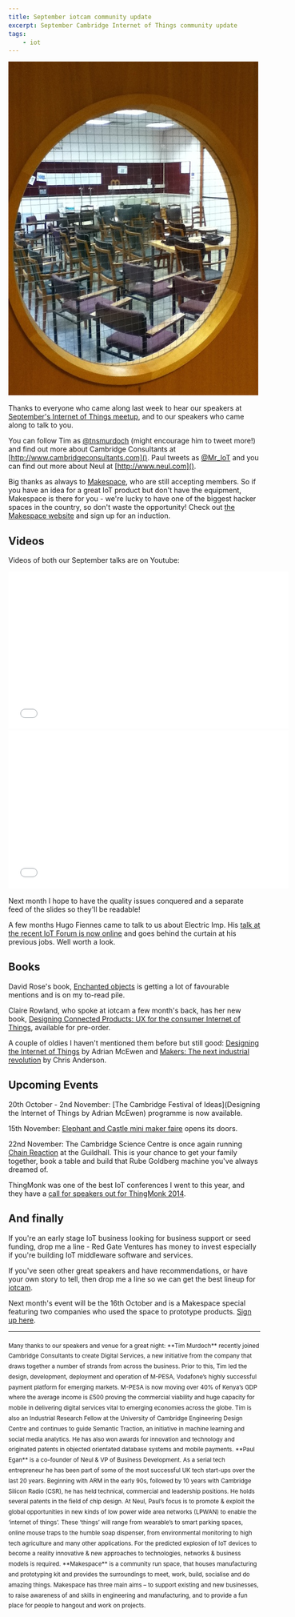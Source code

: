 ```yaml
---
title: September iotcam community update
excerpt: September Cambridge Internet of Things community update
tags:
    - iot
---
```


![#iotcam](/assets/images/iotcam.jpg)

Thanks to everyone who came along last week to hear our speakers at
[September's Internet of Things meetup][iotcam], and
to our speakers who came along to talk to you.

You can follow Tim as [@tnsmurdoch](http://twitter.com/tnsmurdoch) (might encourage him to tweet more!)
and find out more about Cambridge Consultants at
[http://www.cambridgeconsultants.com]().
Paul tweets as [@Mr_IoT](http://twitter.com/Mr_IoT) and you can find out more about Neul at
[http://www.neul.com]().

Big thanks as always to [Makespace][makespace], who are still accepting members. So if you have
an idea for a great IoT product but don't have the equipment, Makespace
is there for you - we're lucky to have one of the biggest hacker spaces
in the country, so don't waste the opportunity! Check out [the Makespace website][makespace]
and sign up for an induction.

Videos
---------

Videos of both our September talks are on Youtube:
<iframe width="560" height="315" src="//www.youtube.com/embed/zvb500aRt6s?list=UUIE4Zs8H3awq-apA2fgSQ6g" frameborder="0" allowfullscreen></iframe>
<iframe width="560" height="315" src="//www.youtube.com/embed/wPLe920DWpI?list=UUIE4Zs8H3awq-apA2fgSQ6g" frameborder="0" allowfullscreen></iframe>

Next month I hope to have the quality issues conquered and a separate
feed of the slides so they'll be readable!

A few months Hugo Fiennes came to talk to us about Electric Imp. His
[talk at the recent IoT Forum is now online](https://vimeo.com/104612999) and goes behind the curtain
at his previous jobs. Well worth a look.

Books
--------

David Rose's book, [Enchanted objects](http://www.amazon.co.uk/Enchanted-Objects-Design-Desire-Internet/dp/1476725632) is getting a lot of favourable mentions and is on my to-read pile.

Claire Rowland, who spoke at iotcam a few month's back, has her new book,
[Designing Connected Products: UX for the consumer Internet of Things](http://www.wwwamazon.co.uk/Designing-Connected-Products-Consumer-Internet/dp/1449372562),
available for pre-order.

A couple of oldies I haven't mentioned them before but still good: [Designing the Internet of Things](http://www.amazon.co.uk/Designing-Internet-Things-Adrian-McEwen/dp/111843062X) by Adrian McEwen and [Makers: The next industrial revolution](http://www.amazon.co.uk/Makersrs-Industrial-Revolution-Chris-Anderson/dp/1847940676) by Chris Anderson.


Upcoming Events
------------------------

20th October - 2nd November: [The Cambridge Festival of Ideas](Designing
the Internet of Things by Adrian McEwen) programme is now available.

15th November: [Elephant and Castle mini maker faire](http://makerfaireelephantandcastle.com) opens its doors.

22nd November: The Cambridge Science Centre is once again running
[Chain Reaction](http://www.cambridgesciencecentre.org/whats-on/events/chain-reaction2014/) at the Guildhall.
This is your chance to get your family together, book a table and build that Rube Goldberg machine you've
always dreamed of.

ThingMonk was one of the best IoT conferences I went to this year, and
they have a [call for speakers out for ThingMonk 2014](http://thingmonk.com).


And finally
--------------

If you're an early stage IoT business looking for business support or
seed funding, drop me a line - Red Gate Ventures has money to invest
especially if you're building IoT middleware software and services.

If you've seen other great speakers and have recommendations, or have
your own story to tell, then drop me a line so we can get the best
lineup for [iotcam][iotcam].

Next month's event will be the 16th October and is a Makespace special
featuring two companies who used the space to prototype products. [Sign
up here](http://www.meetup.com/Cambridge-Internet-of-Things/events/206182042/).

---

<sub>
Many thanks to our speakers and venue for a great night:
</sub>

<sub>
**Tim Murdoch** recently joined Cambridge Consultants to create Digital
Services, a new initiative from the company that draws together a number
of strands from across the business. Prior to this, Tim led the design,
development, deployment and operation of M-PESA, Vodafone’s highly
successful payment platform for emerging markets. M-PESA is now moving
over 40% of Kenya’s GDP where the average income is £500 proving the
commercial viability and huge capacity for mobile in delivering digital
services vital to emerging economies across the globe.
</sub>

<sub>
Tim is also an Industrial Research Fellow at the University of Cambridge
Engineering Design Centre and continues to guide Semantic Traction, an
initiative in machine learning and social media analytics. He has also
won awards for innovation and technology and originated patents in
objected orientated database systems and mobile payments.
</sub>

<sub>
**Paul Egan** is a co-founder of Neul & VP of Business Development. As a
serial tech entrepreneur he has been part of some of the most successful
UK tech start-ups over the last 20 years. Beginning with ARM in the
early 90s, followed by 10 years with Cambridge Silicon Radio (CSR), he
has held technical, commercial and leadership positions. He holds
several patents in the field of chip design.
</sub>

<sub>
At Neul, Paul’s focus is to promote & exploit the global opportunities
in new kinds of low power wide area networks (LPWAN) to enable the
‘internet of things’. These ‘things’ will range from wearable’s to smart
parking spaces, online mouse traps to the humble soap dispenser, from
environmental monitoring to high tech agriculture and many other
applications. For the predicted explosion of IoT devices to become a
reality innovative & new approaches to technologies, networks & business
models is required.
</sub>

<sub>
**Makespace** is a community run space, that houses manufacturing and
prototyping kit and provides the surroundings to meet, work, build,
socialise and do amazing things. Makespace has three main aims – to
support existing and new businesses, to raise awareness of and skills
in engineering and manufacturing, and to provide a fun place for
people to hangout and work on projects. 
</sub>

[makespace]: http://www.makespace.org/
[iotcam]: http://www.meetup.com/Cambridge-Internet-of-Things/
